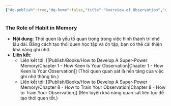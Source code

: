 ```yaml
---
{"dg-publish":true,"dg-home":false,"title":"Overview of Observation","date":"2024-08-31","tags":["#books","#memory","#How_to_Develop_A_Super_Power_Memory"],"Chương":"Chương2","permalink":"/publish/books/how-to-develop-a-super-power-memory/chapter-2-habit-is-memory/","dgPassFrontmatter":true,"noteIcon":"","updated":"2025-01-30T14:24:58.826+07:00"}
---
```



### The Role of Habit in Memory

- **Nội dung**: Thói quen là yếu tố quan trọng trong việc hình thành trí nhớ lâu dài. Bằng cách tạo thói quen học tập và ôn tập, bạn có thể cải thiện khả năng ghi nhớ.
- **Liên kết**:
    - Liên kết tới: [[Publish/Books/How to Develop A Super-Power Memory/Chapter 1 - How Keen Is Your Observation\|Chapter 1 - How Keen Is Your Observation]] (Thói quen quan sát là nền tảng của việc ghi nhớ thông tin.)
    - Liên kết tới: [[Publish/Books/How to Develop A Super-Power Memory/Chapter 8 - How to Train Your Observation\|Chapter 8 - How to Train Your Observation]] (Rèn luyện khả năng quan sát liên tục để tạo thói quen tốt.)